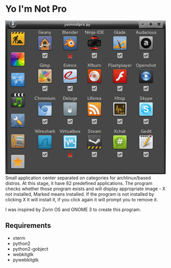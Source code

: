 Yo I'm Not Pro
=====
<img src="ui/yoimnotpro_preview.png" alt="" /><br/>
Small application center separated on categories for archlinux/based distros. At this stage, it have 82 predefined applications.
The program checks whether those program exists and will display appropriate image - X not installed, Marked means installed. If the program is not installed by clicking X it will install it, if you click again it will prompt you to remove it.

I was inspired by Zorin OS and GNOME 3 to create this program.

## Requirements

* xterm
* python2
* python2-gobject
* webkitgtk
* pywebkitgtk